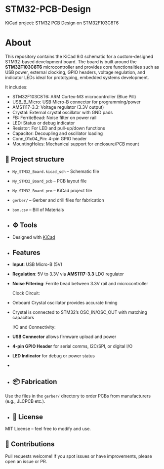 # STM32-PCB-Design
KiCad project:  STM32 PCB Design on STM32F103C8T6

# About
This repository contains the KiCad 9.0 schematic for a custom-designed STM32-based development board. The board is built around the **STM32F103C8T6** microcontroller and provides core functionalities such as USB power, external clocking, GPIO headers, voltage regulation, and indicator LEDs ideal for prototyping, embedded systems development.

It includes: 

- STM32F103C8T6:  ARM Cortex-M3 microcontroller (Blue Pill)     
- USB_B_Micro: USB Micro-B connector for programming/power    
- AMS1117-3.3: Voltage regulator (3.3V output)                
- Crystal: External crystal oscillator with GND pads     
- FB: FerriteBead: Noise filter on power rail
- LED: Status or debug indicator
- Resistor: For LED and pull-up/down functions
- Capacitor: Decoupling and oscillator loading
- Conn_01x04_Pin: 4-pin GPIO header                            
- MountingHoles: Mechanical support for enclosure/PCB mount   

## 📂 Project structure
- `My_STM32_Board.kicad_sch` – Schematic file
- `My_STM32_Board_pcb` – PCB layout file
- `My_STM32_Board_pro` – KiCad project file
- `gerber/` – Gerber and drill files for fabrication
- `bom.csv` – Bill of Materials

- ## ⚙️ Tools
- Designed with [KiCad](https://kicad.org/)

- ## Features
  
- **Input**: USB Micro-B (5V)
- **Regulation**: 5V to 3.3V via **AMS1117-3.3** LDO regulator
- **Noise Filtering**: Ferrite bead between 3.3V rail and microcontroller

  Clock Circuit:

- Onboard Crystal oscillator provides accurate timing
- Crystal is connected to STM32’s OSC_IN/OSC_OUT with matching capacitors

  I/O and Connectivity:

- **USB Connector** allows firmware upload and power
- **4-pin GPIO Header** for serial comms, I2C/SPI, or digital I/O
- **LED Indicator** for debug or power status
- 

- ## 📦 Fabrication
Use the files in the `gerber/` directory to order PCBs from manufacturers (e.g., JLCPCB etc.).


- ## 📄 License
MIT License – feel free to modify and use.

## 🙌 Contributions
Pull requests welcome! If you spot issues or have improvements, please open an issue or PR.


